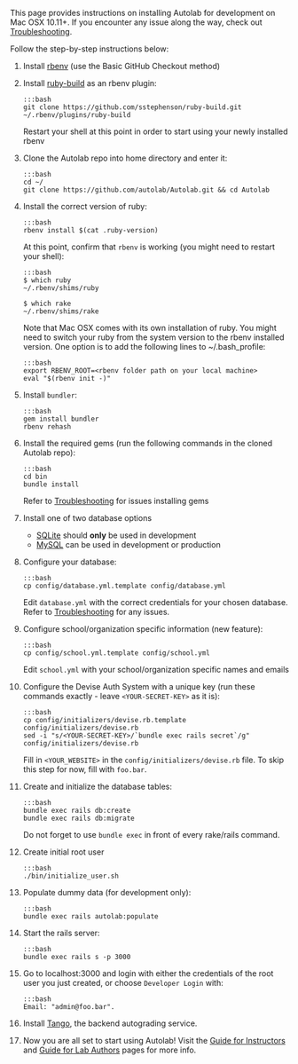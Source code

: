 This page provides instructions on installing Autolab for development on Mac OSX 10.11+. If you encounter any issue along the way, check out [Troubleshooting](/installation/troubleshoot).

Follow the step-by-step instructions below:

1.  Install <a href="https://github.com/sstephenson/rbenv" target="_blank">rbenv</a> (use the Basic GitHub Checkout method)

2.  Install <a href="https://github.com/sstephenson/ruby-build" target="_blank">ruby-build</a> as an rbenv plugin:

        :::bash
        git clone https://github.com/sstephenson/ruby-build.git ~/.rbenv/plugins/ruby-build

    Restart your shell at this point in order to start using your newly installed rbenv

3.  Clone the Autolab repo into home directory and enter it:

        :::bash
        cd ~/
        git clone https://github.com/autolab/Autolab.git && cd Autolab

4.  Install the correct version of ruby:

        :::bash
        rbenv install $(cat .ruby-version)

    At this point, confirm that `rbenv` is working (you might need to restart your shell):

        :::bash
        $ which ruby
        ~/.rbenv/shims/ruby

        $ which rake
        ~/.rbenv/shims/rake
    Note that Mac OSX comes with its own installation of ruby. You might need to switch your ruby from
    the system version to the rbenv installed version. One option is to add the following lines to ~/.bash_profile:
    
        :::bash
        export RBENV_ROOT=<rbenv folder path on your local machine>
        eval "$(rbenv init -)"

5.  Install `bundler`:

        :::bash
        gem install bundler
        rbenv rehash

6.  Install the required gems (run the following commands in the cloned Autolab repo):

        :::bash
        cd bin
        bundle install

    Refer to [Troubleshooting](/installation/troubleshoot) for issues installing gems

7.  Install one of two database options

    -   <a href="https://www.tutorialspoint.com/sqlite/sqlite_installation.htm" target="_blank">SQLite</a> should **only** be used in development
    -   <a href="https://dev.mysql.com/doc/refman/5.7/en/osx-installation-pkg.html" target="_blank">MySQL</a> can be used in development or production

8.  Configure your database:

        :::bash
        cp config/database.yml.template config/database.yml

    Edit `database.yml` with the correct credentials for your chosen database. Refer to [Troubleshooting](/installation/troubleshoot) for any issues.

9.  Configure school/organization specific information (new feature):

        :::bash
        cp config/school.yml.template config/school.yml

    Edit `school.yml` with your school/organization specific names and emails

10. Configure the Devise Auth System with a unique key (run these commands exactly - leave `<YOUR-SECRET-KEY>` as it is):

        :::bash
        cp config/initializers/devise.rb.template config/initializers/devise.rb
        sed -i "s/<YOUR-SECRET-KEY>/`bundle exec rails secret`/g" config/initializers/devise.rb

    Fill in `<YOUR_WEBSITE>` in the `config/initializers/devise.rb` file. To skip this step for now, fill with `foo.bar`.

11. Create and initialize the database tables:

        :::bash
        bundle exec rails db:create
        bundle exec rails db:migrate

    Do not forget to use `bundle exec` in front of every rake/rails command.

12. Create initial root user

        :::bash
        ./bin/initialize_user.sh

13. Populate dummy data (for development only):

        :::bash
        bundle exec rails autolab:populate

14. Start the rails server:

        :::bash
        bundle exec rails s -p 3000

15. Go to localhost:3000 and login with either the credentials of the root user you just created, or choose `Developer Login` with:

        :::bash
        Email: "admin@foo.bar".

16. Install [Tango](/installation/tango), the backend autograding service.

17. Now you are all set to start using Autolab! Visit the [Guide for Instructors](/instructors) and [Guide for Lab Authors](/lab) pages for more info.